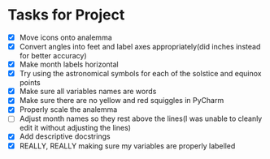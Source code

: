 # Tasks for Project
- [x] Move icons onto analemma
- [x] Convert angles into feet and label axes appropriately(did inches instead for better accuracy)
- [x] Make month labels horizontal
- [x] Try using the astronomical symbols for each of the solstice and equinox points
- [x] Make sure all variables names are words 
- [x] Make sure there are no yellow and red squiggles in PyCharm
- [x] Properly scale the analemma
- [ ] Adjust month names so they rest above the lines(I was unable to cleanly edit it without adjusting the lines)
- [x] Add descriptive docstrings
- [x] REALLY, REALLY making sure my variables are properly labelled